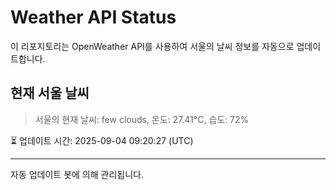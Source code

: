
# Weather API Status

이 리포지토리는 OpenWeather API를 사용하여 서울의 날씨 정보를 자동으로 업데이트합니다.

## 현재 서울 날씨
> 서울의 현재 날씨: few clouds, 온도: 27.41°C, 습도: 72%

⏳ 업데이트 시간: 2025-09-04 09:20:27 (UTC)

---
자동 업데이트 봇에 의해 관리됩니다.
